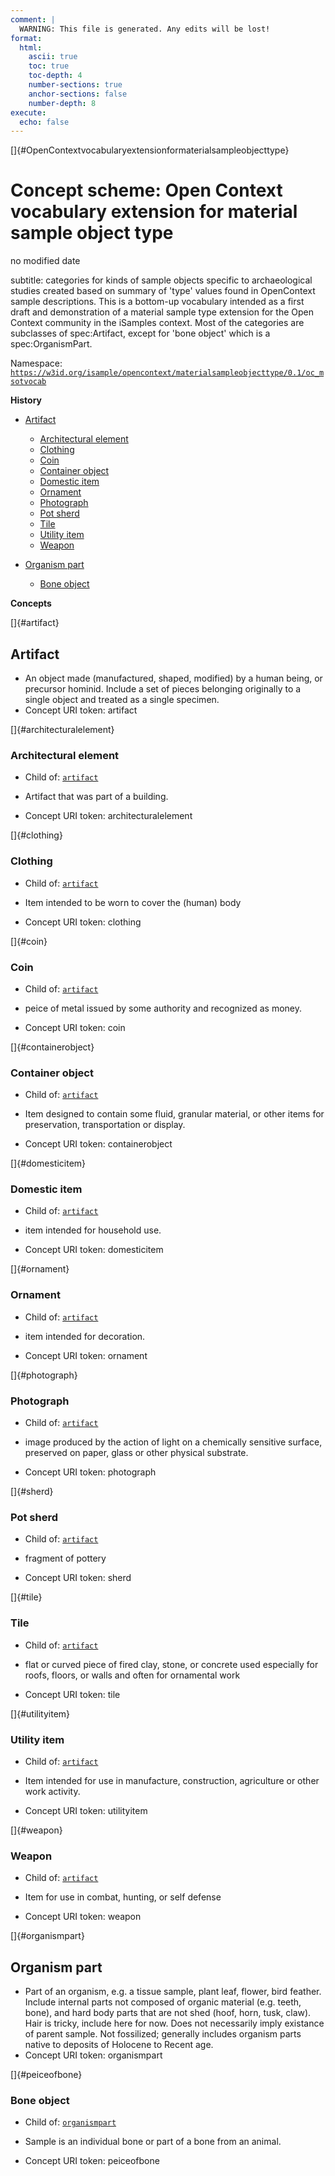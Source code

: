 ```yaml
---
comment: | 
  WARNING: This file is generated. Any edits will be lost!
format:
  html:
    ascii: true
    toc: true
    toc-depth: 4
    number-sections: true
    anchor-sections: false
    number-depth: 8
execute:
  echo: false
---
```


[]{#OpenContextvocabularyextensionformaterialsampleobjecttype}

# **Concept scheme:** Open Context vocabulary extension for material sample object type

no modified date

subtitle: 
  categories for kinds of sample objects specific to archaeological studies
  created based on summary of 'type' values found in OpenContext sample descriptions. This is a bottom-up vocabulary intended as a first draft and demonstration of a material sample type extension for the Open Context community in the iSamples context. Most of the categories are subclasses of spec:Artifact, except for 'bone object' which is a spec:OrganismPart.

Namespace: 
[`https://w3id.org/isample/opencontext/materialsampleobjecttype/0.1/oc_msotvocab`](https://w3id.org/isample/opencontext/materialsampleobjecttype/0.1/oc_msotvocab)

**History**


- [Artifact](#artifact)
    - [Architectural element](#architecturalelement)
    - [Clothing](#clothing)
    - [Coin](#coin)
    - [Container object](#containerobject)
    - [Domestic item](#domesticitem)
    - [Ornament](#ornament)
    - [Photograph](#photograph)
    - [Pot sherd](#sherd)
    - [Tile](#tile)
    - [Utility item](#utilityitem)
    - [Weapon](#weapon)

- [Organism part](#organismpart)
    - [Bone object](#peiceofbone)

**Concepts**

[]{#artifact}

##  Artifact


- An object made (manufactured, shaped, modified) by a human being, or
precursor hominid. Include a set of pieces belonging originally to a
single object and treated as a single specimen.
- Concept URI token: artifact


[]{#architecturalelement}

###  Architectural element


- Child of:
 [`artifact`](#artifact)

- Artifact that was part of a building.
- Concept URI token: architecturalelement


[]{#clothing}

###  Clothing


- Child of:
 [`artifact`](#artifact)

- Item intended to be worn to cover the (human) body
- Concept URI token: clothing


[]{#coin}

###  Coin


- Child of:
 [`artifact`](#artifact)

- peice of metal issued by some authority and recognized as money.
- Concept URI token: coin


[]{#containerobject}

###  Container object


- Child of:
 [`artifact`](#artifact)

- Item designed to contain some fluid, granular material, or other
items for preservation, transportation or display.
- Concept URI token: containerobject


[]{#domesticitem}

###  Domestic item


- Child of:
 [`artifact`](#artifact)

- item intended for household use.
- Concept URI token: domesticitem


[]{#ornament}

###  Ornament


- Child of:
 [`artifact`](#artifact)

- item intended for decoration.
- Concept URI token: ornament


[]{#photograph}

###  Photograph


- Child of:
 [`artifact`](#artifact)

- image produced by the action of light on a chemically sensitive
surface, preserved on paper, glass or other physical substrate.
- Concept URI token: photograph


[]{#sherd}

###  Pot sherd


- Child of:
 [`artifact`](#artifact)

- fragment of pottery
- Concept URI token: sherd


[]{#tile}

###  Tile


- Child of:
 [`artifact`](#artifact)

- flat or curved piece of fired clay, stone, or concrete used
especially for roofs, floors, or walls and often for ornamental work
- Concept URI token: tile


[]{#utilityitem}

###  Utility item


- Child of:
 [`artifact`](#artifact)

- Item intended for use in manufacture, construction, agriculture or
other work activity.
- Concept URI token: utilityitem


[]{#weapon}

###  Weapon


- Child of:
 [`artifact`](#artifact)

- Item for use in combat, hunting, or self defense
- Concept URI token: weapon



[]{#organismpart}

##  Organism part


- Part of an organism, e.g. a tissue sample, plant leaf, flower, bird
feather. Include internal parts not composed of organic material (e.g.
teeth, bone), and hard body parts that are not shed (hoof, horn, tusk,
claw).  Hair is tricky, include here for now.  Does not necessarily
imply existance of parent sample. Not fossilized; generally includes
organism parts native to deposits of Holocene to Recent age.
- Concept URI token: organismpart


[]{#peiceofbone}

###  Bone object


- Child of:
 [`organismpart`](#organismpart)

- Sample is an individual bone or part of a bone from an animal.
- Concept URI token: peiceofbone



